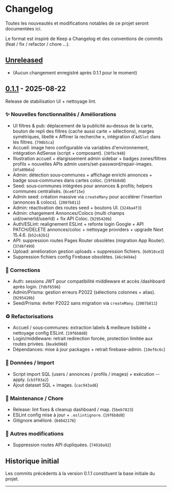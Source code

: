 # Changelog

Toutes les nouveautés et modifications notables de ce projet seront documentées ici.

Le format est inspiré de Keep a Changelog et des conventions de commits (feat / fix / refactor / chore ...).

## [Unreleased]
- (Aucun changement enregistré après 0.1.1 pour le moment)

## [0.1.1] - 2025-08-22
Release de stabilisation UI + nettoyage lint.

### ✨ Nouvelles fonctionnalités / Améliorations
- UI filtres & pub: déplacement de la publicité au‑dessus de la carte, bouton de repli des filtres (cache aussi carte + sélections), marges symétriques, libellé « Affiner la recherche », intégration d'`AdSlot` dans les filtres. (`798b5ca`)
- Accueil: image hero configurable via variables d'environnement, intégration AdSense (script + composant). (`38fbc948`)
- Illustration accueil + élargissement admin sidebar + badges zones/filtres profils + nouvelles APIs admin users/set-password/repair-images. (`4fa89b6a`)
- Admin: détection sous‑communes + affichage enrichi annonces + badge sous‑communes dans cartes coloc. (`19f6b8d8`)
- Seed: sous‑communes intégrées pour annonces & profils; helpers communes centralisés. (`6ce6f15e`)
- Admin seed: création massive via `createMany` pour accélérer l'insertion (annonces & colocs). (`2007b811`)
- Admin: réactivation des routes seed + boutons UI. (`324ba4f3`)
- Admin: chargement Annonces/Colocs (multi champs uid/ownerId/userId) + fix API Coloc. (`9295420b`)
- Auth/ESLint: realignement ESLint + refonte login Google + API PATCH/DELETE annonces/coloc + nettoyage providers + upgrade Next 15.4.6. (`b52c62b1`)
- API: suppression routes Pages Router obsolètes (migration App Router). (`37d6f499`)
- Upload: amélioration gestion uploads + suppression fichiers. (`6d910ce3`)
- Suppression fichiers config Firebase obsolètes. (`46c9494e`)

### 🐛 Corrections
- Auth: sessions JWT pour compatibilité middleware et accès /dashboard après login. (`fdbf6596`)
- Admin/Prisma: gestion erreurs P2022 (sélections colonnes + alias). (`9295420b`)
- Seed/Prisma: éviter P2022 sans migration via `createMany`. (`2007b811`)

### ♻️ Refactorisations
- Accueil / sous‑communes: extraction labels & meilleure lisibilité + nettoyage config ESLint. (`19f6b8d8`)
- Login/middleware: retrait redirection forcée, protection limitée aux routes privées. (`8ea9d968`)
- Dépendances: mise à jour packages + retrait firebase-admin. (`10ef6c6c`)

### 🧪 Données / Import
- Script import SQL (users / annonces / profils / images) + exécution --apply. (`cb3f03a2`)
- Ajout dataset SQL + images. (`cac943ad6`)

### 🧹 Maintenance / Chore
- Release: lint fixes & cleanup dashboard / map. (`5beb7823`)
- ESLint config mise à jour + `.eslintignore`. (`19f6b8d8`)
- Gitignore amélioré. (`04042176`)

### 🔧 Autres modifications
- Suppression routes API dupliquées. (`74910a92`)

## Historique initial
Les commits précédents à la version 0.1.1 constituent la base initiale du projet.

---

[0.1.1]: https://github.com/molo77/dalon974/releases/tag/v0.1.1
[Unreleased]: https://github.com/molo77/dalon974/compare/v0.1.1...HEAD
